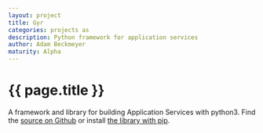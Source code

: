 ```yaml
---
layout: project
title: Gyr
categories: projects as
description: Python framework for application services
author: Adam Beckmeyer
maturity: Alpha
---
```



# {{ page.title }}

A framework and library for building Application Services with python3. Find the
[source on Github](https://github.com/non-Jedi/gyr) or install [the library with
pip](https://pypi.python.org/pypi/gyr).
